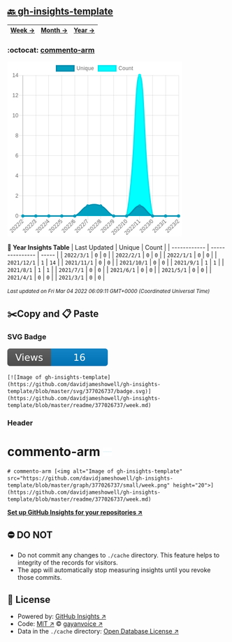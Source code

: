 ## [🔙 gh-insights-template](https://github.com/davidjameshowell/gh-insights-template)
| [**Week →**](https://github.com/davidjameshowell/gh-insights-template/blob/master/readme/377026737/week.md) | [**Month →**](https://github.com/davidjameshowell/gh-insights-template/blob/master/readme/377026737/month.md) | [**Year →**](https://github.com/davidjameshowell/gh-insights-template/blob/master/readme/377026737/year.md) |
 | ------------ | --------------- | ----- |

### :octocat: [commento-arm](https://github.com/davidjameshowell/commento-arm)
![Image of gh-insights-template](https://github.com/davidjameshowell/gh-insights-template/blob/master/graph/377026737/large/year.png)

**:calendar: Year Insights Table**
| Last Updated | Unique | Count |
 | ------------ | --------------- | ----- |
 | `2022/3/1` |  `0` | `0` |
 | `2022/2/1` |  `0` | `0` |
 | `2022/1/1` |  `0` | `0` |
 | `2021/12/1` |  `1` | `14` |
 | `2021/11/1` |  `0` | `0` |
 | `2021/10/1` |  `0` | `0` |
 | `2021/9/1` |  `1` | `1` |
 | `2021/8/1` |  `1` | `1` |
 | `2021/7/1` |  `0` | `0` |
 | `2021/6/1` |  `0` | `0` |
 | `2021/5/1` |  `0` | `0` |
 | `2021/4/1` |  `0` | `0` |
 | `2021/3/1` |  `0` | `0` |

<small><i>Last updated on Fri Mar 04 2022 06:09:11 GMT+0000 (Coordinated Universal Time)</i></small>

## ✂️Copy and 📋 Paste
### SVG Badge
[![Image of gh-insights-template](https://github.com/davidjameshowell/gh-insights-template/blob/master/svg/377026737/badge.svg)](https://github.com/davidjameshowell/gh-insights-template/blob/master/readme/377026737/week.md)
```readme
[![Image of gh-insights-template](https://github.com/davidjameshowell/gh-insights-template/blob/master/svg/377026737/badge.svg)](https://github.com/davidjameshowell/gh-insights-template/blob/master/readme/377026737/week.md)
```
### Header
# commento-arm [<img alt="Image of gh-insights-template" src="https://github.com/davidjameshowell/gh-insights-template/blob/master/graph/377026737/small/week.png" height="20">](https://github.com/davidjameshowell/gh-insights-template/blob/master/readme/377026737/week.md)
```readme
# commento-arm [<img alt="Image of gh-insights-template" src="https://github.com/davidjameshowell/gh-insights-template/blob/master/graph/377026737/small/week.png" height="20">](https://github.com/davidjameshowell/gh-insights-template/blob/master/readme/377026737/week.md)
```
[**Set up GitHub Insights for your repositories ↗️**](https://github.com/gayanvoice/github-insights)
## ⛔ DO NOT
- Do not commit any changes to `./cache` directory. This feature helps to integrity of the records for visitors.
- The app will automatically stop measuring insights until you revoke those commits.
## 📄 License
- Powered by: [GitHub Insights ↗️](https://github.com/gayanvoice/github-insights)
- Code: [MIT ↗️](./LICENSE) © [gayanvoice ↗️](https://github.com/gayanvoice)
- Data in the `./cache` directory: [Open Database License ↗️](https://opendatacommons.org/licenses/odbl/1-0/)